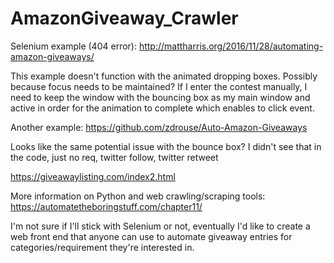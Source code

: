 # AmazonGiveaway_Crawler

Selenium example (404 error): 
http://mattharris.org/2016/11/28/automating-amazon-giveaways/

This example doesn't function with the animated dropping boxes. Possibly because focus needs to be maintained? If I enter the contest manually, I need to keep the window with the bouncing box as my main window and active in order for the animation to complete which enables to click event.

Another example: https://github.com/zdrouse/Auto-Amazon-Giveaways

Looks like the same potential issue with the bounce box? I didn't see that in the code, just no req, twitter follow, twitter retweet

https://giveawaylisting.com/index2.html

More information on Python and web crawling/scraping tools:
https://automatetheboringstuff.com/chapter11/

I'm not sure if I'll stick with Selenium or not, eventually I'd like to create a web front end that anyone can use to automate giveaway entries for categories/requirement they're interested in.
